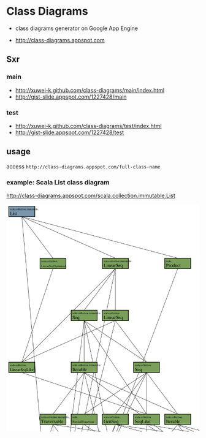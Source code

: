 # Class Diagrams

* class diagrams generator on Google App Engine

* http://class-diagrams.appspot.com

## Sxr

### main
* http://xuwei-k.github.com/class-diagrams/main/index.html
* http://gist-slide.appspot.com/1227428/main

### test
* http://xuwei-k.github.com/class-diagrams/test/index.html
* http://gist-slide.appspot.com/1227428/test

## usage

access `http://class-diagrams.appspot.com/full-class-name`

### example: Scala List class diagram

http://class-diagrams.appspot.com/scala.collection.immutable.List

![Scala List](https://github.com/xuwei-k/class-diagrams/raw/master/List.png)

